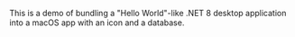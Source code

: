 This is a demo of bundling a "Hello World"-like .NET 8 desktop application into a macOS app with an icon and a database.
